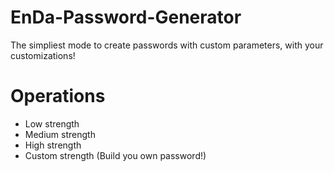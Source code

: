 # EnDa-Password-Generator
The simpliest mode to create passwords with custom parameters, with your customizations!

# Operations
- Low strength
- Medium strength
- High strength
- Custom strength (Build you own password!)
